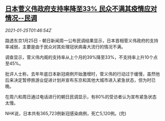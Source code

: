 <!--1611541400000-->
[日本菅义伟政府支持率降至33% 民众不满其疫情应对情况--民调](https://cn.reuters.com/article/japan-pm-support-0125-mon-idCNKBS29U057)
------

<div><i>2021-01-25T01:46:54Z</i></div><p>路透东京1月25日 - 朝日新闻周一公布民调结果显示，日本首相菅义伟政府的支持率减弱，主要是由于民众对其处理冠状病毒大流行的情况不满。</p><p>调查显示，菅义伟内阁的支持率从上个月的39%降至33%，不支持率上升10个点至45%。</p><p>批评人士称，去年年底日本新冠病例开始激增时，菅义伟的行动过于缓慢，虽然他后来决定暂停旅游业促进计划并宣布东京和其他大城市进入紧急状态，但为时已晚。</p><p>在周六和周日通过电话进行的朝日民调显示，有80%的受访者认为宣布紧急状态太慢。</p><p>NHK说，日本共有365,723例新冠感染病例，死亡5,120例。(完)</p>
